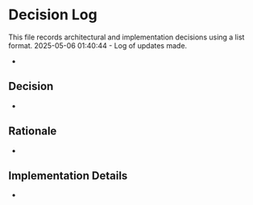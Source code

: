 # Decision Log

This file records architectural and implementation decisions using a list format.
2025-05-06 01:40:44 - Log of updates made.

*

## Decision

*

## Rationale 

*

## Implementation Details

*
